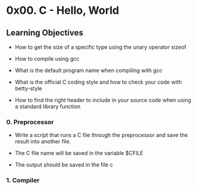 #  0x00. C - Hello, World
## Learning Objectives
*  How to get the size of a specific type using the unary operator sizeof

*  How to compile using gcc

*  What is the default program name when compiling with gcc

*  What is the official C coding style and how to check your code with betty-style

*  How to find the right header to include in your source code when using a standard library function


###   0. Preprocessor
*  Write a script that runs a C file through the preprocessor and save the result into another file.

* The C file name will be saved in the variable $CFILE
* The output should be saved in the file c

###  1. Compiler

